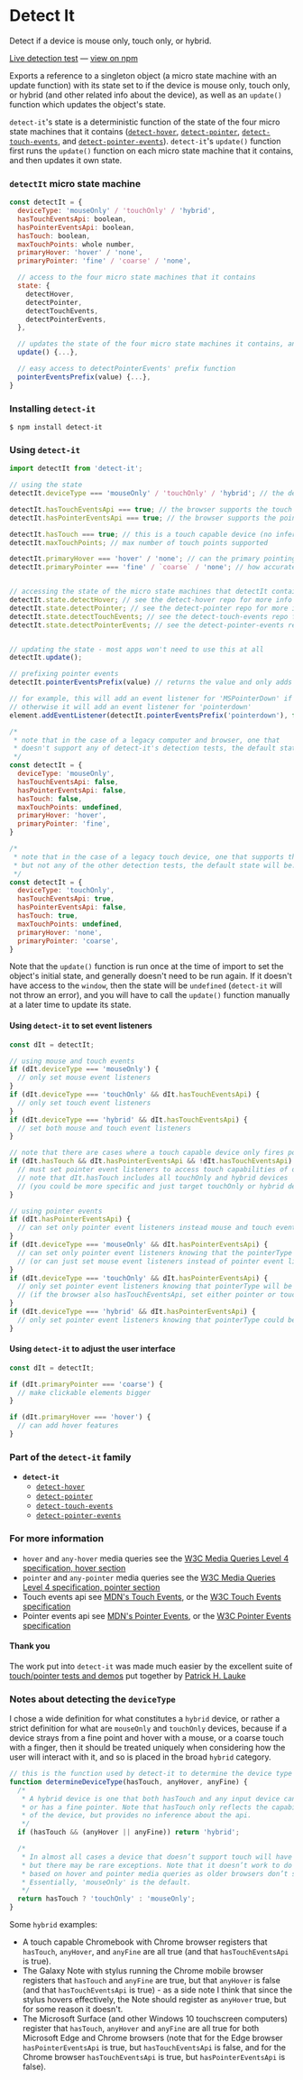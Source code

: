 # Detect It

Detect if a device is mouse only, touch only, or hybrid.

[Live detection test][liveDetectionTest] &#8212; [view on npm][onNpm]

Exports a reference to a singleton object (a micro state machine with an update function) with its state set to if the device is mouse only, touch only, or hybrid (and other related info about the device), as well as an `update()` function which updates the object's state.

`detect-it`'s state is a deterministic function of the state of the four micro state machines that it contains ([`detect-hover`][detectHoverRepo], [`detect-pointer`][detectPointerRepo], [`detect-touch-events`][detectTouchEventsRepo], and [`detect-pointer-events`][detectPointerEventsRepo]). `detect-it`'s `update()` function first runs the `update()` function on each micro state machine that it contains, and then updates it own state.


### `detectIt` micro state machine
```javascript
const detectIt = {
  deviceType: 'mouseOnly' / 'touchOnly' / 'hybrid',
  hasTouchEventsApi: boolean,
  hasPointerEventsApi: boolean,
  hasTouch: boolean,
  maxTouchPoints: whole number,
  primaryHover: 'hover' / 'none',
  primaryPointer: 'fine' / 'coarse' / 'none',

  // access to the four micro state machines that it contains
  state: {
    detectHover,
    detectPointer,
    detectTouchEvents,
    detectPointerEvents,
  },

  // updates the state of the four micro state machines it contains, and then updates its own state
  update() {...},

  // easy access to detectPointerEvents' prefix function
  pointerEventsPrefix(value) {...},
}
```

### Installing `detect-it`
```terminal
$ npm install detect-it
```

### Using `detect-it`
```javascript
import detectIt from 'detect-it';
```
```javascript
// using the state
detectIt.deviceType === 'mouseOnly' / 'touchOnly' / 'hybrid'; // the device type

detectIt.hasTouchEventsApi === true; // the browser supports the touch events api
detectIt.hasPointerEventsApi === true; // the browser supports the pointer events api

detectIt.hasTouch === true; // this is a touch capable device (no inference about api)
detectIt.maxTouchPoints; // max number of touch points supported

detectIt.primaryHover === 'hover' / 'none'; // can the primary pointing system easily hover
detectIt.primaryPointer === 'fine' / `coarse` / 'none'; // how accurate is the primary pointing system


// accessing the state of the micro state machines that detectIt contains
detectIt.state.detectHover; // see the detect-hover repo for more info
detectIt.state.detectPointer; // see the detect-pointer repo for more info
detectIt.state.detectTouchEvents; // see the detect-touch-events repo for more info
detectIt.state.detectPointerEvents; // see the detect-pointer-events repo for more info


// updating the state - most apps won't need to use this at all
detectIt.update();

// prefixing pointer events
detectIt.pointerEventsPrefix(value) // returns the value and only adds the prefix if it is required

// for example, this will add an event listener for 'MSPointerDown' if a prefix is required,
// otherwise it will add an event listener for 'pointerdown'
element.addEventListener(detectIt.pointerEventsPrefix('pointerdown'), function...)
```

```javascript
/*
 * note that in the case of a legacy computer and browser, one that
 * doesn't support any of detect-it's detection tests, the default state will be:
 */
const detectIt = {
  deviceType: 'mouseOnly',
  hasTouchEventsApi: false,
  hasPointerEventsApi: false,
  hasTouch: false,
  maxTouchPoints: undefined,
  primaryHover: 'hover',
  primaryPointer: 'fine',
}

/*
 * note that in the case of a legacy touch device, one that supports the touch events api,
 * but not any of the other detection tests, the default state will be:
 */
const detectIt = {
  deviceType: 'touchOnly',
  hasTouchEventsApi: true,
  hasPointerEventsApi: false,
  hasTouch: true,
  maxTouchPoints: undefined,
  primaryHover: 'none',
  primaryPointer: 'coarse',
}
```

Note that the `update()` function is run once at the time of import to set the object's initial state, and generally doesn't need to be run again. If it doesn't have access to the `window`, then the state will be `undefined` (`detect-it` will not throw an error), and you will have to call the `update()` function manually at a later time to update its state.

#### Using `detect-it` to set event listeners
```javascript
const dIt = detectIt;

// using mouse and touch events
if (dIt.deviceType === 'mouseOnly') {
  // only set mouse event listeners
}
if (dIt.deviceType === 'touchOnly' && dIt.hasTouchEventsApi) {
  // only set touch event listeners
}
if (dIt.deviceType === 'hybrid' && dIt.hasTouchEventsApi) {
  // set both mouse and touch event listeners
}

// note that there are cases where a touch capable device only fires pointer events
if (dIt.hasTouch && dIt.hasPointerEventsApi && !dIt.hasTouchEventsApi) {
  // must set pointer event listeners to access touch capabilities of device
  // note that dIt.hasTouch includes all touchOnly and hybrid devices
  // (you could be more specific and just target touchOnly or hybrid devices instead)
}

// using pointer events
if (dIt.hasPointerEventsApi) {
  // can set only pointer event listeners instead mouse and touch event listeners
}
if (dIt.deviceType === 'mouseOnly' && dIt.hasPointerEventsApi) {
  // can set only pointer event listeners knowing that the pointerType will only be mouse
  // (or can just set mouse event listeners instead of pointer event listeners)
}
if (dIt.deviceType === 'touchOnly' && dIt.hasPointerEventsApi) {
  // only set pointer event listeners knowing that pointerType will be pen or touch
  // (if the browser also hasTouchEventsApi, set either pointer or touch event listeners)
}
if (dIt.deviceType === 'hybrid' && dIt.hasPointerEventsApi) {
  // only set pointer event listeners knowing that pointerType could be mouse, pen, or touch
}
```

#### Using `detect-it` to adjust the user interface
```javascript
const dIt = detectIt;

if (dIt.primaryPointer === 'coarse') {
  // make clickable elements bigger
}

if (dIt.primaryHover === 'hover') {
  // can add hover features
}
```

### Part of the `detect-it` family
- **`detect-it`**
  - [`detect-hover`][detectHoverRepo]
  - [`detect-pointer`][detectPointerRepo]
  - [`detect-touch-events`][detectTouchEventsRepo]
  - [`detect-pointer-events`][detectPointerEventsRepo]

### For more information
- `hover` and `any-hover` media queries see the [W3C Media Queries Level 4 specification, hover section][w3cMediaQueriesSpecLatestHover]
- `pointer` and `any-pointer` media queries see the [W3C Media Queries Level 4 specification, pointer section][w3cMediaQueriesSpecLatestPointer]
- Touch events api see [MDN's Touch Events][mdnTouchEvents], or the [W3C Touch Events specification][w3cTouchEventsSpecLatest]
- Pointer events api see [MDN's Pointer Events][mdnPointerEvents], or the [W3C Pointer Events specification][w3cPointerEventsSpecLatest]

#### Thank you
The work put into `detect-it` was made much easier by the excellent suite of [touch/pointer tests and demos][touchTests] put together by [Patrick H. Lauke][patrickHLauke]

### Notes about detecting the `deviceType`
I chose a wide definition for what constitutes a `hybrid` device, or rather a strict definition for what are `mouseOnly` and `touchOnly` devices, because if a device strays from a fine point and hover with a mouse, or a coarse touch with a finger, then it should be treated uniquely when considering how the user will interact with it, and so is placed in the broad `hybrid` category.

```javascript
// this is the function used by detect-it to determine the device type
function determineDeviceType(hasTouch, anyHover, anyFine) {
  /*
   * A hybrid device is one that both hasTouch and any input device can hover
   * or has a fine pointer. Note that hasTouch only reflects the capabilities
   * of the device, but provides no inference about the api.
   */
  if (hasTouch && (anyHover || anyFine)) return 'hybrid';

  /*
   * In almost all cases a device that doesn’t support touch will have a mouse,
   * but there may be rare exceptions. Note that it doesn’t work to do additional tests
   * based on hover and pointer media queries as older browsers don’t support these.
   * Essentially, 'mouseOnly' is the default.
   */
  return hasTouch ? 'touchOnly' : 'mouseOnly';
}
```

Some `hybrid` examples:
- A touch capable Chromebook with Chrome browser registers that `hasTouch`, `anyHover`, and `anyFine` are all true (and that `hasTouchEventsApi` is true).
- The Galaxy Note with stylus running the Chrome mobile browser registers that `hasTouch` and `anyFine` are true, but that `anyHover` is false (and that `hasTouchEventsApi` is true) - as a side note I think that since the stylus hovers effectively, the Note should register as `anyHover` true, but for some reason it doesn't.
- The Microsoft Surface (and other Windows 10 touchscreen computers) register that `hasTouch`, `anyHover` and `anyFine` are all true for both Microsoft Edge and Chrome browsers (note that for the Edge browser `hasPointerEventsApi` is true, but `hasTouchEventsApi` is false, and for the Chrome browser `hasTouchEventsApi` is true, but `hasPointerEventsApi` is false).

<!-- links -->
[liveDetectionTest]: http://detect-it.rafrex.com/
[onNpm]: https://www.npmjs.com/package/detect-it

[detectHoverRepo]: https://github.com/rafrex/detect-hover
[detectPointerRepo]: https://github.com/rafrex/detect-pointer
[detectTouchEventsRepo]: https://github.com/rafrex/detect-touch-events
[detectPointerEventsRepo]: https://github.com/rafrex/detect-pointer-events

[w3cMediaQueriesSpecLatestHover]: https://www.w3.org/TR/mediaqueries-4/#hover
[w3cMediaQueriesSpecLatestPointer]: https://www.w3.org/TR/mediaqueries-4/#pointer
[mdnTouchEvents]: https://developer.mozilla.org/en-US/docs/Web/API/Touch_events
[w3cTouchEventsSpecLatest]: https://w3c.github.io/touch-events/
[w3cPointerEventsSpecLatest]: https://www.w3.org/TR/pointerevents/
[mdnPointerEvents]: https://developer.mozilla.org/en-US/docs/Web/API/Pointer_events

[touchTests]: https://patrickhlauke.github.io/touch/
[patrickHLauke]: https://github.com/patrickhlauke
